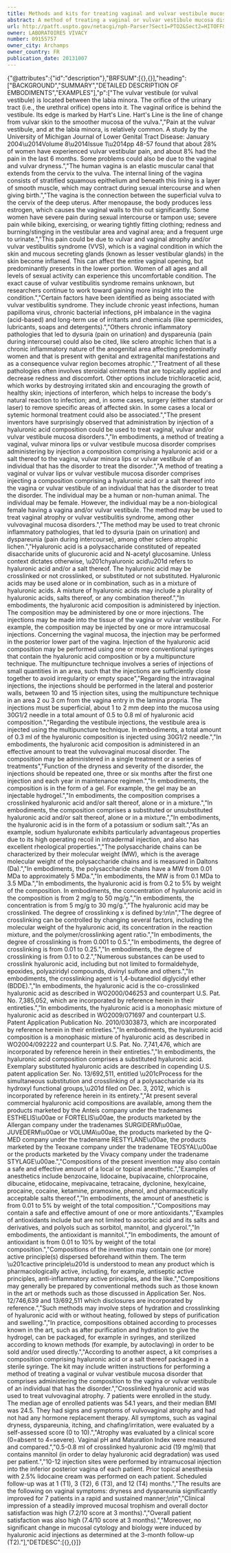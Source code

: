 ```yaml
---
title: Methods and kits for treating vaginal and vulvar vestibule mucosa disorders
abstract: A method of treating a vaginal or vulvar vestibule mucosa disorder involves administering a composition comprising a hyaluronic acid or a salt thereof to the vagina, vulvar or vulvar vestibule of an individual that has the disorder to treat the disorder. The method may be used to treat vaginal atrophy or vulvar vestibulitis syndrome, among other vulvovaginal mucosa disorders.
url: http://patft.uspto.gov/netacgi/nph-Parser?Sect1=PTO2&Sect2=HITOFF&p=1&u=%2Fnetahtml%2FPTO%2Fsearch-adv.htm&r=1&f=G&l=50&d=PALL&S1=09155757&OS=09155757&RS=09155757
owner: LABORATOIRES VIVACY
number: 09155757
owner_city: Archamps
owner_country: FR
publication_date: 20131007
---
```


{"@attributes":{"id":"description"},"BRFSUM":[{},{}],"heading":["BACKGROUND","SUMMARY","DETAILED DESCRIPTION OF EMBODIMENTS","EXAMPLES"],"p":["The vulvar vestibule (or vulval vestibule) is located between the labia minora. The orifice of the urinary tract (i.e., the urethral orifice) opens into it. The vaginal orifice is behind the vestibule. Its edge is marked by Hart's Line. Hart's Line is the line of change from vulvar skin to the smoother mucosa of the vulva.","Pain at the vulvar vestibule, and at the labia minora, is relatively common. A study by the University of Michigan Journal of Lower Genital Tract Disease: January 2004\u2014Volume 8\u2014Issue 1\u2014pp 48-57 found that about 28% of women have experienced vulvar vestibular pain, and about 8% had the pain in the last 6 months. Some problems could also be due to the vaginal and vulvar dryness.","The human vagina is an elastic muscular canal that extends from the cervix to the vulva. The internal lining of the vagina consists of stratified squamous epithelium and beneath this lining is a layer of smooth muscle, which may contract during sexual intercourse and when giving birth.","The vagina is the connection between the superficial vulva to the cervix of the deep uterus. After menopause, the body produces less estrogen, which causes the vaginal walls to thin out significantly. Some women have severe pain during sexual intercourse or tampon use; severe pain while biking, exercising, or wearing tightly fitting clothing; redness and burning\/stinging in the vestibular area and vaginal area; and a frequent urge to urinate.","This pain could be due to vulvar and vaginal atrophy and\/or vulvar vestibulitis syndrome (VVS), which is a vaginal condition in which the skin and mucous secreting glands (known as lesser vestibular glands) in the skin become inflamed. This can affect the entire vaginal opening, but predominantly presents in the lower portion. Women of all ages and all levels of sexual activity can experience this uncomfortable condition. The exact cause of vulvar vestibulitis syndrome remains unknown, but researchers continue to work toward gaining more insight into the condition.","Certain factors have been identified as being associated with vulvar vestibulitis syndrome. They include chronic yeast infections, human papilloma virus, chronic bacterial infections, pH imbalance in the vagina (acid-based) and long-term use of irritants and chemicals (like spermicides, lubricants, soaps and detergents).","Others chronic inflammatory pathologies that led to dysuria (pain on urination) and dyspareunia (pain during intercourse) could also be cited, like sclero atrophic lichen that is a chronic inflammatory nature of the anogenital area affecting predominatly women and that is present with genital and extragenital manifestations and as a consequence vulvar region becomes atrophic.","Treatment of all these pathologies often involves steroidal ointments that are topically applied and decrease redness and discomfort. Other options include trichloracetic acid, which works by destroying irritated skin and encouraging the growth of healthy skin; injections of interferon, which helps to increase the body's natural reaction to infection; and, in some cases, surgery (either standard or laser) to remove specific areas of affected skin. In some cases a local or sytemic hormonal treatment could also be associated.","The present inventors have surprisingly observed that administration by injection of a hyaluronic acid composition could be used to treat vaginal, vulvar and\/or vulvar vestibule mucosa disorders.","In embodiments, a method of treating a vaginal, vulvar minora lips or vulvar vestibule mucosa disorder comprises administering by injection a composition comprising a hyaluronic acid or a salt thereof to the vagina, vulvar minora lips or vulvar vestibule of an individual that has the disorder to treat the disorder.","A method of treating a vaginal or vulvar lips or vulvar vestibule mucosa disorder comprises injecting a composition comprising a hyaluronic acid or a salt thereof into the vagina or vulvar vestibule of an individual that has the disorder to treat the disorder. The individual may be a human or non-human animal. The individual may be female. However, the individual may be a non-biological female having a vagina and\/or vulvar vestibule. The method may be used to treat vaginal atrophy or vulvar vestibulitis syndrome, among other vulvovaginal mucosa disorders.","The method may be used to treat chronic inflammatory pathologies, that led to dysuria (pain on urination) and dyspareunia (pain during intercourse), among other sclero atrophic lichen.","Hyaluronic acid is a polysaccharide constituted of repeated disaccharide units of glucuronic acid and N-acetyl glucosamine. Unless context dictates otherwise, \u201chyaluronic acid\u201d refers to hyaluronic acid and\/or a salt thereof. The hyaluronic acid may be crosslinked or not crosslinked, or substituted or not substituted. Hyaluronic acids may be used alone or in combination, such as in a mixture of hyaluronic acids. A mixture of hyaluronic acids may include a plurality of hyaluronic acids, salts thereof, or any combination thereof.","In embodiments, the hyaluronic acid composition is administered by injection. The composition may be administered by one or more injections. The injections may be made into the tissue of the vagina or vulvar vestibule. For example, the composition may be injected by one or more intramucosal injections. Concerning the vaginal mucosa, the injection may be performed in the posterior lower part of the vagina. Injection of the hyaluronic acid composition may be performed using one or more conventional syringes that contain the hyaluronic acid composition or by a multipuncture technique. The multipuncture technique involves a series of injections of small quantities in an area, such that the injections are sufficiently close together to avoid irregularity or empty space","Regarding the intravaginal injections, the injections should be performed in the lateral and posterior walls, between 10 and 15 injection sites, using the multipuncture technique in an area 2 ou 3 cm from the vagina entry in the lamina propria. The injections must be superficial, about 1 to 2 mm deep into the mucosa using 30G1\/2 needle in a total amount of 0.5 to 0.8 ml of hyaluronic acid composition.","Regarding the vestibule injections, the vestibule area is injected using the multipuncture technique. In embodiments, a total amount of 0.3 ml of the hyaluronic composition is injected using 30G1\/2 needle.","In embodiments, the hyaluronic acid composition is administered in an effective amount to treat the vulvovaginal mucosal disorder. The composition may be administered in a single treatment or a series of treatments","Function of the dryness and severity of the disorder, the injections should be repeated one, three or six months after the first one injection and each year in maintenance regimen.","In embodiments, the composition is in the form of a gel. For example, the gel may be an injectable hydrogel.","In embodiments, the composition comprises a crosslinked hyaluronic acid and\/or salt thereof, alone or in a mixture.","In embodiments, the composition comprises a substituted or unsubstituted hyaluronic acid and\/or salt thereof, alone or in a mixture.","In embodiments, the hyaluronic acid is in the form of a potassium or sodium salt.","As an example, sodium hyaluronate exhibits particularly advantageous properties due to its high operating recoil in intradermal injection, and also has excellent rheological properties.","The polysaccharide chains can be characterized by their molecular weight (MW), which is the average molecular weight of the polysaccharide chains and is measured in Daltons (Da).","In embodiments, the polysaccharide chains have a MW from 0.01 MDa to approximately 5 MDa.","In embodiments, the MW is from 0.1 MDa to 3.5 MDa.","In embodiments, the hyaluronic acid is from 0.2 to 5% by weight of the composition. In embodiments, the concentration of hyaluronic acid in the composition is from 2 mg\/g to 50 mg\/g.","In embodiments, the concentration is from 5 mg\/g to 30 mg\/g.","The hyaluronic acid may be crosslinked. The degree of crosslinking x is defined by:\n\n","The degree of crosslinking can be controlled by changing several factors, including the molecular weight of the hyaluronic acid, its concentration in the reaction mixture, and the polymer\/crosslinking agent ratio.","In embodiments, the degree of crosslinking is from 0.001 to 0.5.","In embodiments, the degree of crosslinking is from 0.01 to 0.25.","In embodiments, the degree of crosslinking is from 0.1 to 0.2.","Numerous substances can be used to crosslink hyaluronic acid, including but not limited to formaldehyde, epoxides, polyaziridyl compounds, divinyl sulfone and others.","In embodiments, the crosslinking agent is 1,4-butanediol diglycidyl ether (BDDE).","In embodiments, the hyaluronic acid is the co-crosslinked hyaluronic acid as described in WO2000\/046253 and counterpart U.S. Pat. No. 7,385,052, which are incorporated by reference herein in their entireties.","In embodiments, the hyaluronic acid is a monophasic mixture of hyaluronic acid as described in WO2009\/071697 and counterpart U.S. Patent Application Publication No. 2010\/0303873, which are incorporated by reference herein in their entireties.","In embodiments, the hyaluronic acid composition is a monophasic mixture of hyaluronic acid as described in WO2004\/092222 and counterpart U.S. Pat. No. 7,741,476, which are incorporated by reference herein in their entireties.","In embodiments, the hyaluronic acid composition comprises a substituted hyaluronic acid. Exemplary substituted hyaluronic acids are described in copending U.S. patent application Ser. No. 13\/692,511, entitled \u201cProcess for the simultaneous substitution and crosslinking of a polysaccharide via its hydroxyl functional groups,\u201d filed on Dec. 3, 2012, which is incorporated by reference herein in its entirety.","At present several commercial hyaluronic acid compositions are available, among them the products marketed by the Anteis company under the tradenames ESTHELIS\u00ae or FORTELIS\u00ae, the products marketed by the Allergan company under the tradenames SURGIDERM\u00ae, JUVEDERM\u00ae or VOLUMA\u00ae, the products marketed by the Q-MED company under the tradename RESTYLANE\u00ae, the products marketed by the Teoxane company under the tradename TEOSYAL\u00ae or the products marketed by the Vivacy company under the tradename STYLAGE\u00ae.","Compositions of the present invention may also contain a safe and effective amount of a local or topical anesthetic.","Examples of anesthetics include benzocaine, lidocaine, bupivacaine, chlorprocaine, dibucaine, etidocaine, mepivacaine, tetracaine, dyclonine, hexylcaine, procaine, cocaine, ketamine, pramoxine, phenol, and pharmaceutically acceptable salts thereof.","In embodiments, the amount of anesthetic is from 0.01 to 5% by weight of the total composition.","Compositions may contain a safe and effective amount of one or more antioxidants.","Examples of antioxidants include but are not limited to ascorbic acid and its salts and derivatives, and polyols such as sorbitol, mannitol, and glycerol.","In embodiments, the antioxidant is mannitol.","In embodiments, the amount of antioxidant is from 0.01 to 10% by weight of the total composition.","Compositions of the invention may contain one (or more) active principle(s) dispersed beforehand within them. The term \u201cactive principle\u201d is understood to mean any product which is pharmacologically active, including, for example, antiseptic active principles, anti-inflammatory active principles, and the like.","Compositions may generally be prepared by conventional methods such as those known in the art or methods such as those discussed in Application Ser. Nos. 12\/746,639 and 13\/692,511 which disclosures are incorporated by reference.","Such methods may involve steps of hydration and crosslinking of hyaluronic acid with or without heating, followed by steps of purification and swelling.","In practice, compositions obtained according to processes known in the art, such as after purification and hydration to give the hydrogel, can be packaged, for example in syringes, and sterilized according to known methods (for example, by autoclaving) in order to be sold and\/or used directly.","According to another aspect, a kit comprises a composition comprising hyaluronic acid or a salt thereof packaged in a sterile syringe. The kit may include written instructions for performing a method of treating a vaginal or vulvar vestibule mucosa disorder that comprises administering the composition to the vagina or vulvar vestibule of an individual that has the disorder.","Crosslinked hyaluronic acid was used to treat vulvovaginal atrophy. 7 patients were enrolled in the study. The median age of enrolled patients was 54.1 years, and their median BMI was 24.5. They had signs and symptoms of vulvovaginal atrophy and had not had any hormone replacement therapy. All symptoms, such as vaginal dryness, dyspareunia, itching, and chafing\/irritation, were evaluated by a self-assessed score (0 to 10).","Atrophy was evaluated by a clinical score (0=absent to 4=severe). Vaginal pH and Maturation Index were measured and compared.","0.5-0.8 ml of crosslinked hyaluronic acid (19 mg\/ml) that contains mannitol (in order to delay hyaluronic acid degradation) was used per patient.","10-12 injection sites were performed by intramucosal injection into the inferior posterior vagina of each patient. Prior topical anesthesia with 2.5% lidocaine cream was performed on each patient. Scheduled follow-up was at 1 (T1), 3 (T2), 6 (T3), and 12 (T4) months.","The results are the following on vaginal symptoms: dryness and dyspareunia significantly improved for 7 patients in a rapid and sustained manner;\n\n","Clinical impression of a steadily improved mucosal trophism and overall doctor satisfaction was high (7.2\/10 score at 3 months).","Overall patient satisfaction was also high (7.4\/10 score at 3 months).","Moreover, no significant change in mucosal cytology and biology were induced by hyaluronic acid injections as determined at the 3-month follow-up (T2)."],"DETDESC":[{},{}]}

